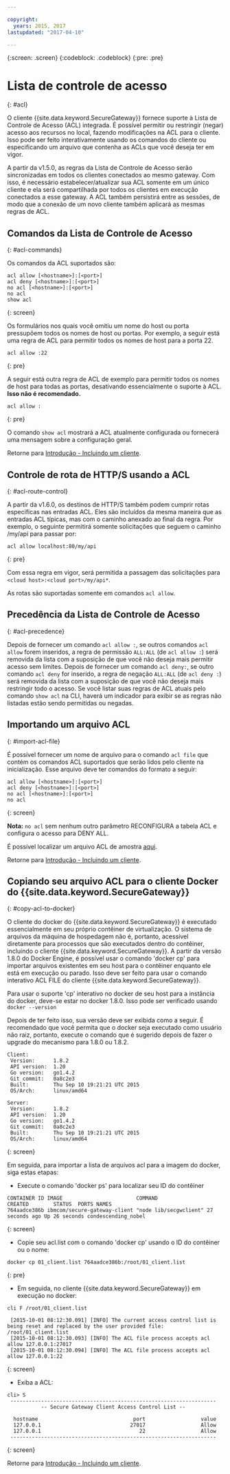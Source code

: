 ```yaml
---

copyright:
  years: 2015, 2017
lastupdated: "2017-04-10"

---
```

{:screen: .screen}
{:codeblock: .codeblock}
{:pre: .pre}

# Lista de controle de acesso
{: #acl}

O cliente {{site.data.keyword.SecureGateway}} fornece suporte à Lista de Controle de Acesso (ACL) integrada. É possível permitir ou restringir (negar) acesso aos recursos no local, fazendo modificações na ACL para o cliente.  Isso pode ser feito interativamente usando os comandos do cliente ou especificando um arquivo que contenha as ACLs que você deseja ter em vigor.

A partir da v1.5.0, as regras da Lista de Controle de Acesso serão sincronizadas em todos os clientes conectados ao mesmo gateway.  Com isso, é necessário estabelecer/atualizar sua ACL somente em um único cliente e ela será compartilhada por todos os clientes em execução conectados a esse gateway.  A ACL também persistirá entre as sessões, de modo que a conexão de um novo cliente também aplicará as mesmas regras de ACL.

## Comandos da Lista de Controle de Acesso
{: #acl-commands}

Os comandos da ACL suportados são:

```
acl allow [<hostname>]:[<port>]
acl deny [<hostname>]:[<port>]
no acl [<hostname>]:[<port>]
no acl
show acl
```
{: screen}

Os formulários nos quais você omitiu um nome do host ou porta pressupõem todos os nomes de host ou portas.  Por exemplo, a seguir está uma regra de ACL para permitir todos os nomes de host para a porta 22.

```
acl allow :22
```
{: pre}

A seguir está outra regra de ACL de exemplo para permitir todos os nomes de host para todas as portas, desativando essencialmente o suporte à ACL. <b>Isso não é recomendado.</b>

```
acl allow :
```
{: pre}

O comando `show acl` mostrará a ACL atualmente configurada ou fornecerá uma mensagem sobre a configuração geral.

Retorne para [Introdução - Incluindo um cliente](/docs/services/SecureGateway?topic=securegateway-add-client).

## Controle de rota de HTTP/S usando a ACL
{: #acl-route-control}

A partir da v1.6.0, os destinos de HTTP/S também podem cumprir rotas específicas nas entradas ACL.  Eles são incluídos da mesma maneira que as entradas ACL típicas, mas com o caminho anexado ao final da regra. Por exemplo, o seguinte permitirá somente solicitações que seguem o caminho /my/api para passar por:

```
acl allow localhost:80/my/api
```
{: pre}

Com essa regra em vigor, será permitida a passagem das solicitações para `<cloud host>:<cloud port>/my/api*`.

As rotas são suportadas somente em comandos `acl allow`.

## Precedência da Lista de Controle de Acesso
{: #acl-precedence}

Depois de fornecer um comando `acl allow :`, se outros comandos `acl allow` forem inseridos, a regra de permissão `ALL:ALL` (de `acl allow :`) será removida da lista com a suposição de que você não deseja mais permitir acesso sem limites.  Depois de fornecer um comando `acl deny:`, se outro comando `acl deny` for inserido, a regra de negação `ALL:ALL` (de `acl deny :`) será removida da lista com a suposição de que você não deseja mais restringir todo o acesso.  Se você listar suas regras de ACL atuais pelo comando `show acl` na CLI, haverá um indicador para exibir se as regras não listadas estão sendo permitidas ou negadas.

## Importando um arquivo ACL
{: #import-acl-file}

É possível fornecer um nome de arquivo para o comando `acl file` que contém os comandos ACL suportados que serão lidos pelo cliente na inicialização. Esse arquivo deve ter comandos do formato a seguir:

```
acl allow [<hostname>]:[<port>]
acl deny [<hostname>]:[<port>]
no acl [<hostname>]:[<port>]
no acl
```
{: screen}

<b>Nota:</b> `no acl` sem nenhum outro parâmetro RECONFIGURA a tabela ACL e configura o acesso para DENY ALL.

É possível localizar um arquivo ACL de amostra [aqui](/docs/services/SecureGateway?topic=securegateway-acl-files).

Retorne para [Introdução - Incluindo um cliente](/docs/services/SecureGateway?topic=securegateway-add-client).

## Copiando seu arquivo ACL para o cliente Docker do {{site.data.keyword.SecureGateway}}
{: #copy-acl-to-docker}

O cliente do docker do {{site.data.keyword.SecureGateway}} é executado essencialmente em seu próprio contêiner de virtualização.  O sistema de arquivos da máquina de hospedagem não é, portanto, acessível diretamente para processos que são executados dentro do contêiner, incluindo o cliente {{site.data.keyword.SecureGateway}}.  A partir da versão 1.8.0 do Docker Engine, é possível
usar o comando 'docker cp' para importar arquivos existentes em seu host para o contêiner enquanto ele
está em execução ou parado. Isso deve ser feito para usar o comando interativo ACL FILE do cliente
{{site.data.keyword.SecureGateway}}.

Para usar o suporte 'cp' interativo no docker de seu host para a instância do docker, deve-se estar no docker 1.8.0. Isso pode ser verificado usando `docker --version`

Depois de ter feito isso, sua versão deve ser exibida como a seguir. É recomendado que você permita que o docker seja executado como usuário não raiz, portanto, execute o comando que é sugerido depois de fazer o upgrade do mecanismo para 1.8.0 ou 1.8.2.

```
Client:
 Version:      1.8.2
 API version:  1.20
 Go version:   go1.4.2
 Git commit:   0a8c2e3
 Built:        Thu Sep 10 19:21:21 UTC 2015
 OS/Arch:      linux/amd64

Server:
 Version:      1.8.2
 API version:  1.20
 Go version:   go1.4.2
 Git commit:   0a8c2e3
 Built:        Thu Sep 10 19:21:21 UTC 2015
 OS/Arch:      linux/amd64
```
{: screen}

Em seguida, para importar a lista de arquivos acl para a imagem do docker, siga estas etapas:

- Execute o comando 'docker ps' para localizar seu ID do contêiner

```
CONTAINER ID IMAGE                        COMMAND                CREATED        STATUS  PORTS NAMES
764aadce386b ibmcom/secure-gateway-client "node lib/secgwclient" 27 seconds ago Up 26 seconds condescending_nobel
```
{: screen}

- Copie seu acl.list com o comando 'docker cp' usando o ID do contêiner ou o nome:

```
docker cp 01_client.list 764aadce386b:/root/01_client.list
```
{: pre}

- Em seguida, no cliente {{site.data.keyword.SecureGateway}} em execução no docker:

```
cli F /root/01_client.list

 [2015-10-01 08:12:30.091] [INFO] The current access control list is being reset and replaced by the user provided file: /root/01_client.list
 [2015-10-01 08:12:30.093] [INFO] The ACL file process accepts acl allow 127.0.0.1:27017
 [2015-10-01 08:12:30.094] [INFO] The ACL file process accepts acl allow 127.0.0.1:22
```
{: screen}

- Exiba a ACL:

```
cli> S
 -------------------------------------------------------------------
           -- Secure Gateway Client Access Control List --          

  hostname                               port                  value
  127.0.0.1                             27017                  Allow
  127.0.0.1                                22                  Allow
 -------------------------------------------------------------------
```
{: screen}

Retorne para [Introdução - Incluindo um cliente](/docs/services/SecureGateway?topic=securegateway-add-client).
